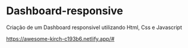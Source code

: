 # Dashboard-responsive

Criação de um Dashboard responsivel utilizando Html, Css e Javascript

https://awesome-kirch-c193b6.netlify.app/#

